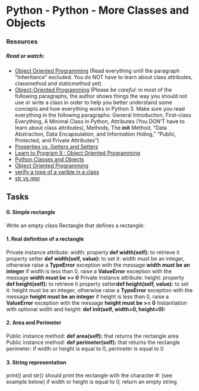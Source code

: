 # Python - Python - More Classes and Objects

### Resources
##### Read or watch:

- [Object Oriented Programming](https://python.swaroopch.com/oop.html) (Read everything until the paragraph “Inheritance” excluded. You do NOT have to learn about class attributes, classmethod and staticmethod yet)
- [Object-Oriented Programming](https://python-course.eu/oop/object-oriented-programming.php) (Please *be careful*: in most of the following paragraphs, the author shows things the way you should not use or write a class in order to help you better understand some concepts and how everything works in Python 3. Make sure you read everything in the following paragraphs: General Introduction, First-class Everything, A Minimal Class in Python, Attributes (You DON’T have to learn about class attributes), Methods, The __init__ Method, “Data Abstraction, Data Encapsulation, and Information Hiding,” “Public, Protected, and Private Attributes”)
- [Properties vs. Getters and Setters](https://python-course.eu/oop/properties-vs-getters-and-setters.php)
- [Learn to Program 9 : Object Oriented Programming](https://www.youtube.com/watch?v=1AGyBuVCTeE)
- [Python Classes and Objects](https://www.youtube.com/watch?v=apACNr7DC_s&ab_channel=Socratica)
- [Object Oriented Programming](https://www.youtube.com/watch?v=-DP1i2ZU9gk&ab_channel=MITOpenCourseWare)
- [verify a type of a varible in a class](https://stackoverflow.com/questions/3501382/checking-whether-a-variable-is-an-integer-or-not)
- [str vs repr](https://shipit.dev/posts/python-str-vs-repr.html)

## Tasks
#### 0. Simple rectangle
Write an empty class Rectangle that defines a rectangle:

#### 1. Real definition of a rectangle
Private instance attribute: width:
property **def width(self):** to retrieve it
property setter **def width(self, value):** to set it:
width must be an integer, otherwise raise a **TypeError** exception with the message **width must be an integer**
if width is less than 0, raise a **ValueError** exception with the message **width must be >= 0**
Private instance attribute: height:
property **def height(self):** to retrieve it
property setter**def height(self, value):** to set it:
height must be an integer, otherwise raise a **TypeError** exception with the message **height must be an integer**
if height is less than 0, raise a **ValueError** exception with the message **height must be >= 0**
Instantiation with optional width and height: **def __init__(self, width=0, height=0):**

#### 2. Area and Perimeter
Public instance method: **def area(self):** that returns the rectangle area
Public instance method: **def perimeter(self):** that returns the rectangle perimeter:
if width or height is equal to 0, perimeter is equal to 0

#### 3. String representation
print() and str() should print the rectangle with the character #: (see example below)
if width or height is equal to 0, return an empty string